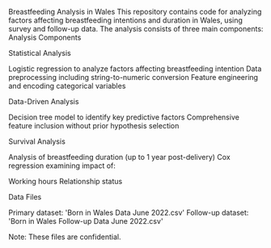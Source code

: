 Breastfeeding Analysis in Wales
This repository contains code for analyzing factors affecting breastfeeding intentions and duration in Wales, using survey and follow-up data. The analysis consists of three main components:
Analysis Components

Statistical Analysis

Logistic regression to analyze factors affecting breastfeeding intention
Data preprocessing including string-to-numeric conversion
Feature engineering and encoding categorical variables

Data-Driven Analysis

Decision tree model to identify key predictive factors
Comprehensive feature inclusion without prior hypothesis selection

Survival Analysis

Analysis of breastfeeding duration (up to 1 year post-delivery)
Cox regression examining impact of:

Working hours
Relationship status

Data Files

Primary dataset: 'Born in Wales Data June 2022.csv'
Follow-up dataset: 'Born in Wales Follow-up Data June 2022.csv'

Note: These files are confidential.
